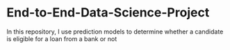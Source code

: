# End-to-End-Data-Science-Project
In this repository, I use prediction models to determine whether a candidate is eligible for a loan from a bank or not
